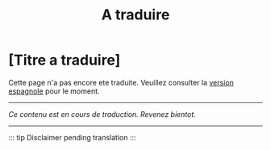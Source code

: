 ﻿---
title: [A traduire]
---

<!-- TODO: translation missing - French version -->

# [Titre a traduire]

Cette page n'a pas encore ete traduite. Veuillez consulter la [version espagnole](/es/mitos-laboral) pour le moment.

---

*Ce contenu est en cours de traduction. Revenez bientot.*

---

::: tip
Disclaimer pending translation
:::
